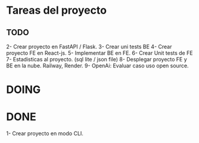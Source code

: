 # Tareas del proyecto

## TODO
2- Crear proyecto en FastAPI / Flask.
3- Crear uni tests BE
4- Crear proyecto FE en React-js.
5- Implementar BE en FE.
6- Crear Unit tests de FE
7- Estadisticas al proyecto. (sql lite / json file)
8- Desplegar proyecto FE y BE en la nube. Railway, Render.
9- OpenAi: Evaluar caso uso open source.

# DOING

# DONE 
1- Crear proyecto en modo CLI.

